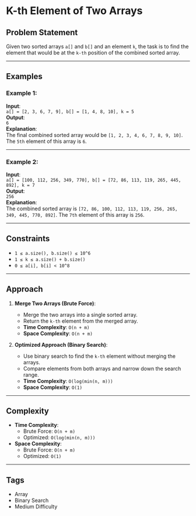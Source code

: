 # K-th Element of Two Arrays

## Problem Statement
Given two sorted arrays `a[]` and `b[]` and an element `k`, the task is to find the element that would be at the `k-th` position of the combined sorted array.

---

## Examples

### Example 1:
**Input**:  
`a[] = [2, 3, 6, 7, 9], b[] = [1, 4, 8, 10], k = 5`  
**Output**:  
`6`  
**Explanation**:  
The final combined sorted array would be `[1, 2, 3, 4, 6, 7, 8, 9, 10]`. The `5th` element of this array is `6`.

---

### Example 2:
**Input**:  
`a[] = [100, 112, 256, 349, 770], b[] = [72, 86, 113, 119, 265, 445, 892], k = 7`  
**Output**:  
`256`  
**Explanation**:  
The combined sorted array is `[72, 86, 100, 112, 113, 119, 256, 265, 349, 445, 770, 892]`. The `7th` element of this array is `256`.

---

## Constraints
- `1 ≤ a.size(), b.size() ≤ 10^6`
- `1 ≤ k ≤ a.size() + b.size()`
- `0 ≤ a[i], b[i] < 10^8`

---

## Approach
1. **Merge Two Arrays (Brute Force)**:  
   - Merge the two arrays into a single sorted array.
   - Return the `k-th` element from the merged array.
   - **Time Complexity**: `O(n + m)`  
   - **Space Complexity**: `O(n + m)`  

2. **Optimized Approach (Binary Search)**:  
   - Use binary search to find the `k-th` element without merging the arrays.
   - Compare elements from both arrays and narrow down the search range.
   - **Time Complexity**: `O(log(min(n, m)))`  
   - **Space Complexity**: `O(1)`  

---

## Complexity
- **Time Complexity**:  
  - Brute Force: `O(n + m)`  
  - Optimized: `O(log(min(n, m)))`  
- **Space Complexity**:  
  - Brute Force: `O(n + m)`  
  - Optimized: `O(1)`

---

## Tags
- Array
- Binary Search
- Medium Difficulty